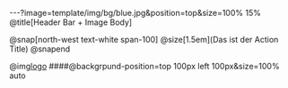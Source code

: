---?image=template/img/bg/blue.jpg&position=top&size=100% 15%
@title[Header Bar + Image Body]

@snap[north-west text-white span-100]
@size[1.5em](Das ist der Action Title)
@snapend

@img[logo](template/img/608px-Volksbank_Logo.svg.png)
####@backgrpund-position=top 100px left 100px&size=100% auto
